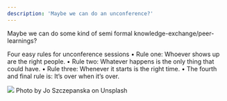 ```yaml
---
description: 'Maybe we can do an unconference?'
---
```


Maybe we can do some kind of semi formal knowledge-exchange/peer-learnings?

Four easy rules for unconference sessions
• Rule one: Whoever shows up are the right people.
• Rule two: Whatever happens is the only thing that could have.
• Rule three: Whenever it starts is the right time.
• The fourth and final rule is: It’s over when it’s over.


![](.gitbook/assets/unconference.jpeg)
Photo by Jo Szczepanska on Unsplash